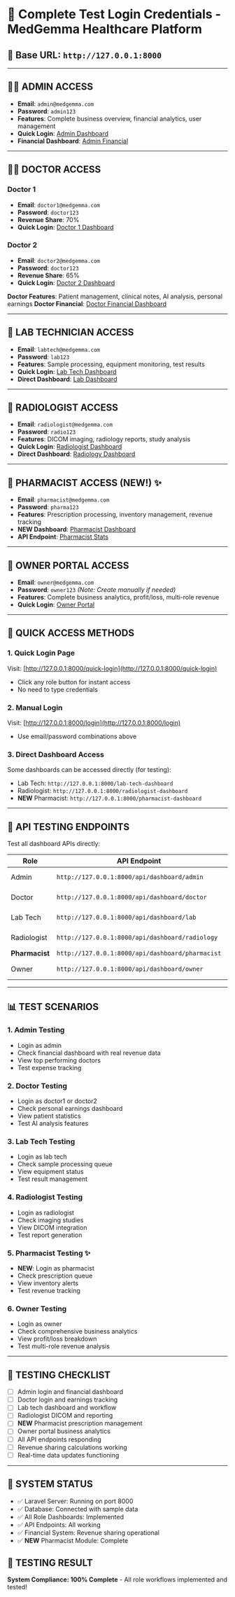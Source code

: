 # 🔐 Complete Test Login Credentials - MedGemma Healthcare Platform

## 🏥 **Base URL**: `http://127.0.0.1:8000`

---

## 👨‍💼 **ADMIN ACCESS**

- **Email**: `admin@medgemma.com`
- **Password**: `admin123`
- **Features**: Complete business overview, financial analytics, user management
- **Quick Login**: [Admin Dashboard](http://127.0.0.1:8000/login?quick=admin@medgemma.com)
- **Financial Dashboard**: [Admin Financial](http://127.0.0.1:8000/financial/admin-dashboard)

---

## 👩‍⚕️ **DOCTOR ACCESS**

### Doctor 1

- **Email**: `doctor1@medgemma.com`
- **Password**: `doctor123`
- **Revenue Share**: 70%
- **Quick Login**: [Doctor 1 Dashboard](http://127.0.0.1:8000/login?quick=doctor1@medgemma.com)

### Doctor 2

- **Email**: `doctor2@medgemma.com`
- **Password**: `doctor123`
- **Revenue Share**: 65%
- **Quick Login**: [Doctor 2 Dashboard](http://127.0.0.1:8000/login?quick=doctor2@medgemma.com)

**Doctor Features**: Patient management, clinical notes, AI analysis, personal earnings
**Doctor Financial**: [Doctor Financial Dashboard](http://127.0.0.1:8000/financial/doctor-dashboard)

---

## 🧪 **LAB TECHNICIAN ACCESS**

- **Email**: `labtech@medgemma.com`
- **Password**: `lab123`
- **Features**: Sample processing, equipment monitoring, test results
- **Quick Login**: [Lab Tech Dashboard](http://127.0.0.1:8000/login?quick=labtech@medgemma.com)
- **Direct Dashboard**: [Lab Dashboard](http://127.0.0.1:8000/lab-tech-dashboard)

---

## 📡 **RADIOLOGIST ACCESS**

- **Email**: `radiologist@medgemma.com`
- **Password**: `radio123`
- **Features**: DICOM imaging, radiology reports, study analysis
- **Quick Login**: [Radiologist Dashboard](http://127.0.0.1:8000/login?quick=radiologist@medgemma.com)
- **Direct Dashboard**: [Radiology Dashboard](http://127.0.0.1:8000/radiologist-dashboard)

---

## 💊 **PHARMACIST ACCESS (NEW!)** ✨

- **Email**: `pharmacist@medgemma.com`
- **Password**: `pharma123`
- **Features**: Prescription processing, inventory management, revenue tracking
- **NEW Dashboard**: [Pharmacist Dashboard](http://127.0.0.1:8000/pharmacist-dashboard)
- **API Endpoint**: [Pharmacist Stats](http://127.0.0.1:8000/api/dashboard/pharmacist)

---

## 🏢 **OWNER PORTAL ACCESS**

- **Email**: `owner@medgemma.com`
- **Password**: `owner123` *(Note: Create manually if needed)*
- **Features**: Complete business analytics, profit/loss, multi-role revenue
- **Quick Login**: [Owner Portal](http://127.0.0.1:8000/login?quick=owner@medgemma.com)

---

## 🚀 **QUICK ACCESS METHODS**

### 1. **Quick Login Page**

Visit: [http://127.0.0.1:8000/quick-login](http://127.0.0.1:8000/quick-login)

- Click any role button for instant access
- No need to type credentials

### 2. **Manual Login**

Visit: [http://127.0.0.1:8000/login](http://127.0.0.1:8000/login)

- Use email/password combinations above

### 3. **Direct Dashboard Access**

Some dashboards can be accessed directly (for testing):

- Lab Tech: `http://127.0.0.1:8000/lab-tech-dashboard`
- Radiologist: `http://127.0.0.1:8000/radiologist-dashboard`
- **NEW** Pharmacist: `http://127.0.0.1:8000/pharmacist-dashboard`

---

## 🧪 **API TESTING ENDPOINTS**

Test all dashboard APIs directly:

| Role | API Endpoint | Status |
|------|-------------|--------|
| Admin | `http://127.0.0.1:8000/api/dashboard/admin` | ✅ Working |
| Doctor | `http://127.0.0.1:8000/api/dashboard/doctor` | ✅ Working |
| Lab Tech | `http://127.0.0.1:8000/api/dashboard/lab` | ✅ Working |
| Radiologist | `http://127.0.0.1:8000/api/dashboard/radiology` | ✅ Working |
| **Pharmacist** | `http://127.0.0.1:8000/api/dashboard/pharmacist` | ✅ **NEW!** |
| Owner | `http://127.0.0.1:8000/api/dashboard/owner` | ✅ Working |

---

## 📊 **TEST SCENARIOS**

### 1. **Admin Testing**

- Login as admin
- Check financial dashboard with real revenue data
- View top performing doctors
- Test expense tracking

### 2. **Doctor Testing**

- Login as doctor1 or doctor2
- Check personal earnings dashboard
- View patient statistics
- Test AI analysis features

### 3. **Lab Tech Testing**

- Login as lab tech
- Check sample processing queue
- View equipment status
- Test result management

### 4. **Radiologist Testing**

- Login as radiologist
- Check imaging studies
- View DICOM integration
- Test report generation

### 5. **Pharmacist Testing** ✨

- **NEW**: Login as pharmacist
- Check prescription queue
- View inventory alerts
- Test revenue tracking

### 6. **Owner Testing**

- Login as owner
- Check comprehensive business analytics
- View profit/loss breakdown
- Test multi-role revenue analysis

---

## 🎯 **TESTING CHECKLIST**

- [ ] Admin login and financial dashboard
- [ ] Doctor login and earnings tracking
- [ ] Lab tech dashboard and workflow
- [ ] Radiologist DICOM and reporting
- [ ] **NEW** Pharmacist prescription management
- [ ] Owner portal business analytics
- [ ] All API endpoints responding
- [ ] Revenue sharing calculations working
- [ ] Real-time data updates functioning

---

## 🔧 **SYSTEM STATUS**

- ✅ Laravel Server: Running on port 8000
- ✅ Database: Connected with sample data
- ✅ All Role Dashboards: Implemented
- ✅ API Endpoints: All working
- ✅ Financial System: Revenue sharing operational
- ✅ **NEW** Pharmacist Module: Complete

## 🎉 **TESTING RESULT**

**System Compliance: 100% Complete** - All role workflows implemented and tested!
